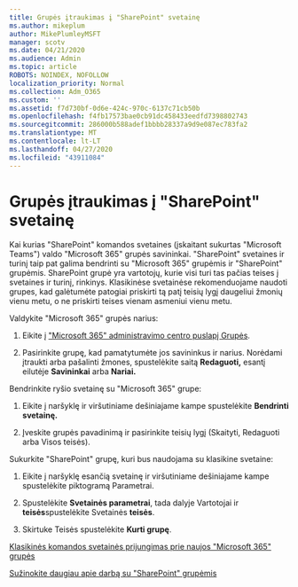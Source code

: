 ```yaml
---
title: Grupės įtraukimas į "SharePoint" svetainę
ms.author: mikeplum
author: MikePlumleyMSFT
manager: scotv
ms.date: 04/21/2020
ms.audience: Admin
ms.topic: article
ROBOTS: NOINDEX, NOFOLLOW
localization_priority: Normal
ms.collection: Adm_O365
ms.custom: ''
ms.assetid: f7d730bf-0d6e-424c-970c-6137c71cb50b
ms.openlocfilehash: f4fb17573bae0cb91dc458433eedfd7398802743
ms.sourcegitcommit: 286000b588adef1bbbb28337a9d9e087ec783fa2
ms.translationtype: MT
ms.contentlocale: lt-LT
ms.lasthandoff: 04/27/2020
ms.locfileid: "43911084"
---
```

# <a name="add-a-group-to-a-sharepoint-site"></a>Grupės įtraukimas į "SharePoint" svetainę

Kai kurias "SharePoint" komandos svetaines (įskaitant sukurtas "Microsoft Teams") valdo "Microsoft 365" grupės savininkai. "SharePoint" svetaines ir turinį taip pat galima bendrinti su "Microsoft 365" grupėmis ir "SharePoint" grupėmis. SharePoint grupė yra vartotojų, kurie visi turi tas pačias teises į svetaines ir turinį, rinkinys. Klasikinėse svetainėse rekomenduojame naudoti grupes, kad galėtumėte patogiai priskirti tą patį teisių lygį daugeliui žmonių vienu metu, o ne priskirti teises vienam asmeniui vienu metu.
  
Valdykite "Microsoft 365" grupės narius:
  
1. Eikite į ["Microsoft 365" administravimo centro puslapį Grupės](https://portal.office.com/adminportal/home#/groups).
    
2. Pasirinkite grupę, kad pamatytumėte jos savininkus ir narius. Norėdami įtraukti arba pašalinti žmones, spustelėkite saitą **Redaguoti,** esantį eilutėje **Savininkai** arba **Nariai.** 
    
Bendrinkite ryšio svetainę su "Microsoft 365" grupe:
  
1. Eikite į naršyklę ir viršutiniame dešiniajame kampe spustelėkite **Bendrinti svetainę.** 
    
2. Įveskite grupės pavadinimą ir pasirinkite teisių lygį (Skaityti, Redaguoti arba Visos teisės).
    
Sukurkite "SharePoint" grupę, kuri bus naudojama su klasikine svetaine:
  
1. Eikite į naršyklę esančią svetainę ir viršutiniame dešiniajame kampe spustelėkite piktogramą Parametrai.
    
2. Spustelėkite **Svetainės parametrai**, tada dalyje Vartotojai ir **teisės**spustelėkite Svetainės **teisės**.
    
3. Skirtuke Teisės spustelėkite **Kurti grupę**.
    
[Klasikinės komandos svetainės prijungimas prie naujos "Microsoft 365" grupės](https://go.microsoft.com/fwlink/?linkid=2008654)
  
[Sužinokite daugiau apie darbą su "SharePoint" grupėmis](https://go.microsoft.com/fwlink/?linkid=874658)
  

